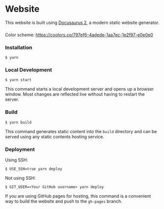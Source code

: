 # Website

This website is built using [Docusaurus 2](https://docusaurus.io/), a modern static website generator.

###

Color scheme: https://coolors.co/797ef6-4adede-1aa7ec-1e2f97-e0e0e0

### Installation

```
$ yarn
```

### Local Development

```
$ yarn start
```

This command starts a local development server and opens up a browser window. Most changes are reflected live without having to restart the server.

### Build

```
$ yarn build
```

This command generates static content into the `build` directory and can be served using any static contents hosting service.

### Deployment

Using SSH:

```
$ USE_SSH=true yarn deploy
```

Not using SSH:

```
$ GIT_USER=<Your GitHub username> yarn deploy
```

If you are using GitHub pages for hosting, this command is a convenient way to build the website and push to the `gh-pages` branch.
